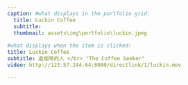 ```yaml
---
caption: #what displays in the portfolio grid:
  title: Luckin Coffee
  subtitle: 
  thumbnail: assets\img\portfolio\luckin.jpeg
  
#what displays when the item is clicked:
title: Luckin Coffee
subtitle: 追咖啡的人 </br> "The Coffee Seeker"
video: http://123.57.244.64:8080/directlink/1/luckin.mov

---
```



